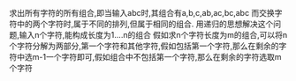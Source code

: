 求出所有字符的所有组合,即当输入abc时,其组合有a,b,c,ab,ac,bc,abc
而交换字符中的两个字符时,属于不同的排列,但属于相同的组合.
用递归的思想解决这个问题,输入n个字符,能构成长度为1....n的组合
假如求n个字符长度为m的组合,可以将n个字符分解为两部分,第一个字符和其他字符,假如包括第一个字符,那么在剩余的字符中选m-1一个字符即可,假如组合中不包括第一个字符,那么在剩余的字符选取m个字符
